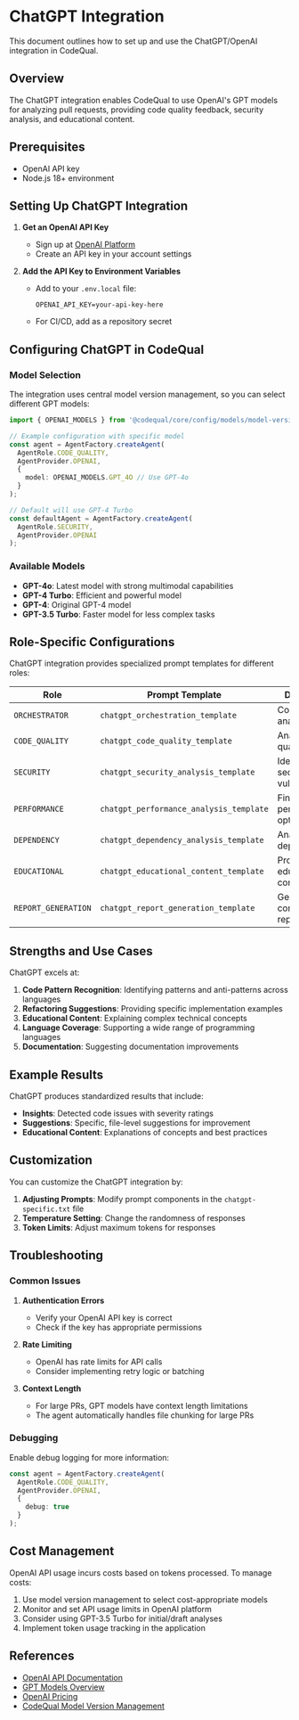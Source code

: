# ChatGPT Integration

This document outlines how to set up and use the ChatGPT/OpenAI integration in CodeQual.

## Overview

The ChatGPT integration enables CodeQual to use OpenAI's GPT models for analyzing pull requests, providing code quality feedback, security analysis, and educational content.

## Prerequisites

- OpenAI API key
- Node.js 18+ environment

## Setting Up ChatGPT Integration

1. **Get an OpenAI API Key**
   - Sign up at [OpenAI Platform](https://platform.openai.com/)
   - Create an API key in your account settings

2. **Add the API Key to Environment Variables**
   - Add to your `.env.local` file:
     ```
     OPENAI_API_KEY=your-api-key-here
     ```
   - For CI/CD, add as a repository secret

## Configuring ChatGPT in CodeQual

### Model Selection

The integration uses central model version management, so you can select different GPT models:

```typescript
import { OPENAI_MODELS } from '@codequal/core/config/models/model-versions';

// Example configuration with specific model
const agent = AgentFactory.createAgent(
  AgentRole.CODE_QUALITY,
  AgentProvider.OPENAI,
  {
    model: OPENAI_MODELS.GPT_4O // Use GPT-4o
  }
);

// Default will use GPT-4 Turbo
const defaultAgent = AgentFactory.createAgent(
  AgentRole.SECURITY,
  AgentProvider.OPENAI
);
```

### Available Models

- **GPT-4o**: Latest model with strong multimodal capabilities
- **GPT-4 Turbo**: Efficient and powerful model
- **GPT-4**: Original GPT-4 model
- **GPT-3.5 Turbo**: Faster model for less complex tasks

## Role-Specific Configurations

ChatGPT integration provides specialized prompt templates for different roles:

| Role | Prompt Template | Description |
|------|----------------|-------------|
| `ORCHESTRATOR` | `chatgpt_orchestration_template` | Coordinates analysis tasks |
| `CODE_QUALITY` | `chatgpt_code_quality_template` | Analyzes code quality issues |
| `SECURITY` | `chatgpt_security_analysis_template` | Identifies security vulnerabilities |
| `PERFORMANCE` | `chatgpt_performance_analysis_template` | Finds performance optimizations |
| `DEPENDENCY` | `chatgpt_dependency_analysis_template` | Analyzes dependencies |
| `EDUCATIONAL` | `chatgpt_educational_content_template` | Provides educational content |
| `REPORT_GENERATION` | `chatgpt_report_generation_template` | Generates comprehensive reports |

## Strengths and Use Cases

ChatGPT excels at:

1. **Code Pattern Recognition**: Identifying patterns and anti-patterns across languages
2. **Refactoring Suggestions**: Providing specific implementation examples
3. **Educational Content**: Explaining complex technical concepts
4. **Language Coverage**: Supporting a wide range of programming languages
5. **Documentation**: Suggesting documentation improvements

## Example Results

ChatGPT produces standardized results that include:

- **Insights**: Detected code issues with severity ratings
- **Suggestions**: Specific, file-level suggestions for improvement
- **Educational Content**: Explanations of concepts and best practices

## Customization

You can customize the ChatGPT integration by:

1. **Adjusting Prompts**: Modify prompt components in the `chatgpt-specific.txt` file
2. **Temperature Setting**: Change the randomness of responses
3. **Token Limits**: Adjust maximum tokens for responses

## Troubleshooting

### Common Issues

1. **Authentication Errors**
   - Verify your OpenAI API key is correct
   - Check if the key has appropriate permissions

2. **Rate Limiting**
   - OpenAI has rate limits for API calls
   - Consider implementing retry logic or batching

3. **Context Length**
   - For large PRs, GPT models have context length limitations
   - The agent automatically handles file chunking for large PRs

### Debugging

Enable debug logging for more information:

```typescript
const agent = AgentFactory.createAgent(
  AgentRole.CODE_QUALITY,
  AgentProvider.OPENAI,
  {
    debug: true
  }
);
```

## Cost Management

OpenAI API usage incurs costs based on tokens processed. To manage costs:

1. Use model version management to select cost-appropriate models
2. Monitor and set API usage limits in OpenAI platform
3. Consider using GPT-3.5 Turbo for initial/draft analyses
4. Implement token usage tracking in the application

## References

- [OpenAI API Documentation](https://platform.openai.com/docs/api-reference)
- [GPT Models Overview](https://platform.openai.com/docs/models)
- [OpenAI Pricing](https://openai.com/pricing)
- [CodeQual Model Version Management](../architecture/model-version-management.md)